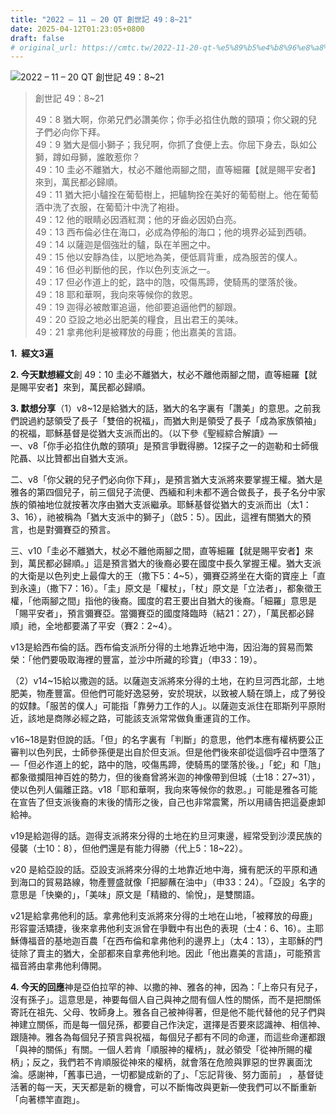```yaml
---
title: "2022 – 11 – 20 QT 創世記 49：8~21"
date: 2025-04-12T01:23:05+0800
draft: false
# original_url: https://cmtc.tw/2022-11-20-qt-%e5%89%b5%e4%b8%96%e8%a8%98-49%ef%bc%9a821
---
```


![2022 – 11 – 20 QT 創世記 49：8~21](/images/qt.jpg  "2022 – 11 – 20 QT 創世記 49：8~21")

> 創世記 49：8~21
>
> 49：8 猶大啊，你弟兄們必讚美你；你手必掐住仇敵的頸項；你父親的兒子們必向你下拜。  
> 49：9 猶大是個小獅子；我兒啊，你抓了食便上去。你屈下身去，臥如公獅，蹲如母獅，誰敢惹你？  
> 49：10 圭必不離猶大，杖必不離他兩腳之間，直等細羅【就是賜平安者】來到，萬民都必歸順。  
> 49：11 猶大把小驢拴在葡萄樹上，把驢駒拴在美好的葡萄樹上。他在葡萄酒中洗了衣服，在葡萄汁中洗了袍褂。  
> 49：12 他的眼睛必因酒紅潤；他的牙齒必因奶白亮。  
> 49：13 西布倫必住在海口，必成為停船的海口；他的境界必延到西頓。  
> 49：14 以薩迦是個強壯的驢，臥在羊圈之中。  
> 49：15 他以安靜為佳，以肥地為美，便低肩背重，成為服苦的僕人。  
> 49：16 但必判斷他的民，作以色列支派之一。  
> 49：17 但必作道上的蛇，路中的虺，咬傷馬蹄，使騎馬的墜落於後。  
> 49：18 耶和華啊，我向來等候你的救恩。  
> 49：19 迦得必被敵軍追逼，他卻要追逼他們的腳跟。  
> 49：20 亞設之地必出肥美的糧食，且出君王的美味。  
> 49：21 拿弗他利是被釋放的母鹿；他出嘉美的言語。

**1.  經文3遍**

**2. 今天默想經文**創 49：10 圭必不離猶大，杖必不離他兩腳之間，直等細羅【就是賜平安者】來到，萬民都必歸順。

**3. 默想分享**（1）v8~12是給猶大的話，猶大的名字裏有「讚美」的意思。之前我們說過約瑟領受了長子「雙倍的祝福」，而猶大則是領受了長子「成為家族領袖」的祝福，耶穌基督是從猶大支派而出的。（以下參《聖經綜合解讀》—  
一、v8「你手必掐住仇敵的頸項」是預言爭戰得勝。12探子之一的迦勒和士師俄陀聶、以比贊都出自猶大支派。

二、v8「你父親的兒子們必向你下拜」，是預言猶大支派將來要掌握王權。猶大是雅各的第四個兒子，前三個兒子流便、西緬和利未都不適合做長子，長子名分中家族的領袖地位就按著次序由猶大支派繼承。耶穌基督從猶大的支派而出（太1：3、16），祂被稱為「猶大支派中的獅子」（啟5：5）。因此，這裡有關猶大的預言，也是對彌賽亞的預言。

三、v10「圭必不離猶大，杖必不離他兩腳之間，直等細羅【就是賜平安者】來到，萬民都必歸順。」這是預言猶大的後裔必要在國度中長久掌握王權。猶大支派的大衛是以色列史上最偉大的王（撒下5：4~5），彌賽亞將坐在大衛的寶座上「直到永遠」（撒下7：16）。「圭」原文是「權杖」，「杖」原文是「立法者」，都象徵王權，「他兩腳之間」指他的後裔。國度的君王要出自猶大的後裔。「細羅」意思是「賜平安者」，預言彌賽亞。當彌賽亞的國度降臨時（結21：27），「萬民都必歸順」祂，全地都要滿了平安（賽2：2~4）。

v13是給西布倫的話。西布倫支派所分得的土地靠近地中海，因沿海的貿易而繁榮：「他們要吸取海裡的豐富，並沙中所藏的珍寶」（申33：19）。

（2）v14~15給以撒迦的話。以薩迦支派將來分得的土地，在約旦河西北部，土地肥美，物產豐富。但他們可能好逸惡勞，安於現狀，以致被人騎在頭上，成了勞役的奴隸。「服苦的僕人」可能指「靠勞力工作的人」。以薩迦支派住在耶斯列平原附近，該地是商隊必經之路，可能該支派常常做負重運貨的工作。

v16~18是對但說的話。「但」的名字裏有「判斷」的意思，他們本應有權柄要公正審判以色列民，士師參孫便是出自於但支派。但是他們後來卻從這個呼召中墮落了—「但必作道上的蛇，路中的虺，咬傷馬蹄，使騎馬的墜落於後。」「蛇」和「虺」都象徵攔阻神百姓的勢力，但的後裔曾將米迦的神像帶到但城（士18：27~31），使以色列人偏離正路。v18「耶和華啊，我向來等候你的救恩。」可能是雅各可能在宣告了但支派後裔的末後的情形之後，自己也非常震驚，所以用禱告把這憂慮卸給神。

v19是給迦得的話。迦得支派將來分得的土地在約旦河東邊，經常受到沙漠民族的侵襲（士10：8），但他們還是有能力得勝（代上5：18~22）。

v20 是給亞設的話。亞設支派將來分得的土地靠近地中海，擁有肥沃的平原和通到海口的貿易路線，物產豐盛就像「把腳蘸在油中」（申33：24）。「亞設」名字的意思是「快樂的」，「美味」原文是「精緻的、愉悅」，是雙關語。

v21是給拿弗他利的話。拿弗他利支派將來分得的土地在山地，「被釋放的母鹿」形容靈活矯捷，後來拿弗他利支派曾在爭戰中有出色的表現（士4：6、16）。主耶穌傳福音的基地迦百農「在西布倫和拿弗他利的邊界上」（太4：13），主耶穌的門徒除了賣主的猶大，全部都來自拿弗他利地。因此「他出嘉美的言語」，可能預言福音將由拿弗他利傳開。

**4. 今天的回應**神是亞伯拉罕的神、以撒的神、雅各的神，因為：「上帝只有兒子，沒有孫子」。這意思是，神要每個人自己與神之間有個人性的關係，而不是把關係寄託在祖先、父母、牧師身上。雅各自己被神得著，但是他不能代替他的兒子們與神建立關係，而是每一個兒孫，都要自己作決定，選擇是否要來認識神、相信神、跟隨神。雅各為每個兒子預言與祝福，每個兒子都有不同的命運，而這些命運都跟「與神的關係」有關。一個人若肯「順服神的權柄」，就必領受「從神所賜的權柄」；反之，我們若不肯順服從神來的權柄，就會落在危險與罪惡的世界裏面沈淪。感謝神，「舊事已過，一切都變成新的了」、「忘記背後、努力面前」 ，基督徒活著的每一天，天天都是新的機會，可以不斷悔改與更新—使我們可以不斷重新「向著標竿直跑」。